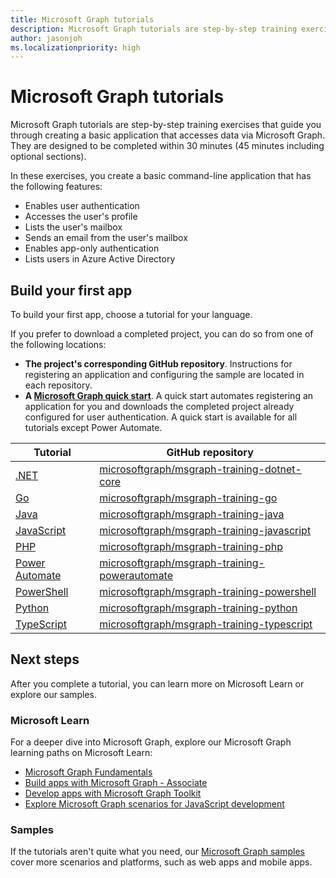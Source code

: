 ```yaml
---
title: Microsoft Graph tutorials
description: Microsoft Graph tutorials are step-by-step training exercises that guide you through creating a basic application that accesses data via Microsoft Graph.
author: jasonjoh
ms.localizationpriority: high
---
```


# Microsoft Graph tutorials

Microsoft Graph tutorials are step-by-step training exercises that guide you through creating a basic application that accesses data via Microsoft Graph. They are designed to be completed within 30 minutes (45 minutes including optional sections).

In these exercises, you create a basic command-line application that has the following features:

- Enables user authentication
- Accesses the user's profile
- Lists the user's mailbox
- Sends an email from the user's mailbox
- Enables app-only authentication
- Lists users in Azure Active Directory

## Build your first app

To build your first app, choose a tutorial for your language.

If you prefer to download a completed project, you can do so from one of the following locations:

- **The project's corresponding GitHub repository**. Instructions for registering an application and configuring the sample are located in each repository.
- **A [Microsoft Graph quick start](https://developer.microsoft.com/graph/quick-start)**. A quick start automates registering an application for you and downloads the completed project already configured for user authentication. A quick start is available for all tutorials except Power Automate.

| Tutorial | GitHub repository |
|----------|-------------------|
| [.NET](/graph/tutorials/dotnet?tabs=aad) | [microsoftgraph/msgraph-training-dotnet-core](https://github.com/microsoftgraph/msgraph-training-dotnet-core) |
| [Go](/graph/tutorials/go?tabs=aad) | [microsoftgraph/msgraph-training-go](https://github.com/microsoftgraph/msgraph-training-go) |
| [Java](/graph/tutorials/java?tabs=aad) | [microsoftgraph/msgraph-training-java](https://github.com/microsoftgraph/msgraph-training-java) |
| [JavaScript](/graph/tutorials/javascript?tabs=aad) | [microsoftgraph/msgraph-training-javascript](https://github.com/microsoftgraph/msgraph-training-javascript) |
| [PHP](/graph/tutorials/php?tabs=aad) | [microsoftgraph/msgraph-training-php](https://github.com/microsoftgraph/msgraph-training-php) |
| [Power Automate](/graph/tutorials/power-automate) | [microsoftgraph/msgraph-training-powerautomate](https://github.com/microsoftgraph/msgraph-training-powerautomate) |
| [PowerShell](/graph/tutorials/powershell?tabs=aad%2Cwindows) | [microsoftgraph/msgraph-training-powershell](https://github.com/microsoftgraph/msgraph-training-powershell) |
| [Python](/graph/tutorials/python?tabs=aad) | [microsoftgraph/msgraph-training-python](https://github.com/microsoftgraph/msgraph-training-python) |
| [TypeScript](/graph/tutorials/typescript?tabs=aad) | [microsoftgraph/msgraph-training-typescript](https://github.com/microsoftgraph/msgraph-training-typescript) |


## Next steps

After you complete a tutorial, you can learn more on Microsoft Learn or explore our samples.

### Microsoft Learn

For a deeper dive into Microsoft Graph, explore our Microsoft Graph learning paths on Microsoft Learn:

- [Microsoft Graph Fundamentals](/learn/paths/m365-msgraph-fundamentals)
- [Build apps with Microsoft Graph - Associate](/learn/paths/m365-msgraph-associate)
- [Develop apps with Microsoft Graph Toolkit](/learn/paths/m365-msgraph-toolkit)
- [Explore Microsoft Graph scenarios for JavaScript development](/learn/paths/m365-msgraph-scenarios)

### Samples

If the tutorials aren't quite what you need, our [Microsoft Graph samples](/samples/browse/?products=ms-graph) cover more scenarios and platforms, such as web apps and mobile apps.
